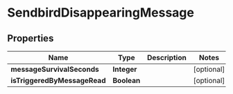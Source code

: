 

# SendbirdDisappearingMessage


## Properties

| Name | Type | Description | Notes |
|------------ | ------------- | ------------- | -------------|
|**messageSurvivalSeconds** | **Integer** |  |  [optional] |
|**isTriggeredByMessageRead** | **Boolean** |  |  [optional] |



